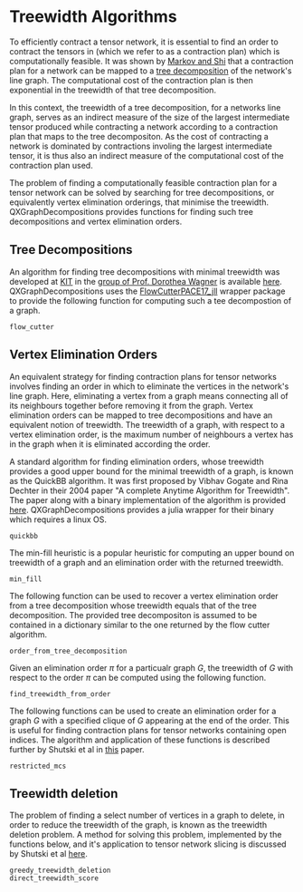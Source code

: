 # Treewidth Algorithms

To efficiently contract a tensor network, it is essential to find an order to contract the 
tensors in (which we refer to as a contraction plan) which is computationally feasible. It 
was shown by [Markov and Shi](https://arxiv.org/abs/quant-ph/0511069) that a contraction
plan for a network can be mapped to a [tree decomposition](https://en.wikipedia.org/wiki/Tree_decomposition) 
of the network's line graph. The computational cost of the contraction plan is then
exponential in the treewidth of that tree decomposition.

In this context, the treewidth of a tree decomposition, for a networks line graph, serves as 
an indirect measure of the size of the largest intermediate tensor produced while 
contracting a network according to a contraction plan that maps to the tree decompositon. As 
the cost of contracting a network is dominated by contractions involing the largest 
intermediate tensor, it is thus also an indirect measure of the computational cost of the 
contraction plan used.

The problem of finding a computationally feasible contraction plan for a tensor network can
be solved by searching for tree decompositions, or equivalently vertex elimination orderings,
that minimise the treewidth. QXGraphDecompositions provides functions for finding such tree 
decompositions and vertex elimination orders.

## Tree Decompositions

An algorithm for finding tree decompositions with minimal treewidth was developed at 
[KIT](https://www.kit.edu) in the [group of Prof. Dorothea Wagner](https://i11www.iti.kit.edu) 
is available [here](https://github.com/kit-algo/flow-cutter-pace17). QXGraphDecompositions 
uses the [FlowCutterPACE17_jll](https://github.com/JuliaBinaryWrappers/FlowCutterPACE17_jll.jl) 
wrapper package to provide the following function for computing such a tee decompostion of a
graph.

```@docs
flow_cutter
```


## Vertex Elimination Orders

An equivalent strategy for finding contraction plans for tensor networks involves finding an 
order in which to eliminate the vertices in the network's line graph. Here, eliminating a
vertex from a graph means connecting all of its neighbours together before removing it from
the graph. Vertex elimination orders can be mapped to tree decompositions and have an
equivalent notion of treewidth. The treewidth of a graph, with respect to a vertex 
elimination order, is the maximum number of neighbours a vertex has in the graph when it is 
eliminated according the order.

A standard algorithm for finding elimination orders, whose treewidth provides a good upper
bound for the minimal treewidth of a graph, is known as the QuickBB algorithm.
It was first proposed by Vibhav Gogate and Rina Dechter in their 2004 paper "A complete 
Anytime Algorithm for Treewidth". The paper along with a binary implementation of the 
algorithm is provided [here](http://www.hlt.utdallas.edu/~vgogate/quickbb.html). 
QXGraphDecompositions provides a julia wrapper for their binary which requires a linux OS.

```@docs
quickbb
```

The min-fill heuristic is a popular heuristic for computing an upper bound on treewidth of
a graph and an elimination order with the returned treewidth.

```@docs
min_fill
```

The following function can be used to recover a vertex elimination order from a tree 
decomposition whose treewidth equals that of the tree decomposition. The provided tree
decompositon is assumed to be contained in a dictionary similar to the one returned by the
flow cutter algorithm.

```@docs
order_from_tree_decomposition
```

Given an elimination order $\pi$ for a particualr graph $G$, the treewidth of $G$ with 
respect to the order $\pi$ can be computed using the following function.

```@docs
find_treewidth_from_order
```

The following functions can be used to create an elimination order for a graph $G$ with a 
specified clique of $G$ appearing at the end of the order. This is useful for finding
contraction plans for tensor networks containing open indices. The algorithm and application
of these functions is described further by Shutski et al in [this](https://arxiv.org/abs/1911.12242) paper.

```@docs
restricted_mcs
```

## Treewidth deletion

The problem of finding a select number of vertices in a graph to delete, in order to reduce
the treewidth of the graph, is known as the treewidth deletion problem. A method for 
solving this problem, implemented by the functions below, and it's application to tensor 
network slicing is discussed by Shutski et al [here](https://journals.aps.org/pra/abstract/10.1103/PhysRevA.102.062614).

```@docs
greedy_treewidth_deletion
direct_treewidth_score
```